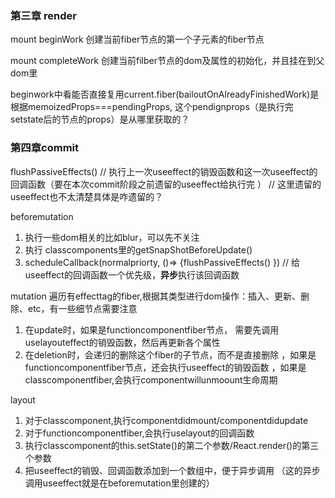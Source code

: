 ### 第三章 render

mount beginWork
创建当前fiber节点的第一个子元素的fiber节点

mount completeWork
创建当前filber节点的dom及属性的初始化，并且挂在到父dom里



beginwork中看能否直接复用current.fiber(bailoutOnAlreadyFinishedWork)是根据memoizedProps===pendingProps, 这个pendignprops（是执行完setstate后的节点的props）是从哪里获取的？





### 第四章commit

flushPassiveEffects() // 执行上一次useeffect的销毁函数和这一次useeffect的回调函数（要在本次commit阶段之前遗留的useeffect给执行完 ）
// 这里遗留的useeffect也不太清楚具体是咋遗留的？

beforemutation
1. 执行一些dom相关的比如blur，可以先不关注
2. 执行 classcomponents里的getSnapShotBeforeUpdate()
3. scheduleCallback(normalpriorty, ()=> {flushPassiveEffects()  }) // 给useeffect的回调函数一个优先级，**异步**执行该回调函数



mutation
遍历有effecttag的fiber,根据其类型进行dom操作：插入、更新、删除、etc，有一些细节点需要注意
1. 在update时，如果是functioncomponentfiber节点， 需要先调用uselayouteffect的销毁函数，然后再更新各个属性
2. 在deletion时，会递归的删除这个fiber的子节点，而不是直接删除 ，如果是functioncomponentfiber节点，还会执行useeffect的销毁函数 ，如果是classcomponentfiber,会执行componentwillunmoount生命周期 


layout
1. 对于classcomponent,执行componentdidmount/componentdidupdate
2. 对于functioncomponentfiber,会执行uselayout的回调函数
3. 执行classcomponent的this.setState()的第二个参数/React.render()的第三个参数
4. 把useeffect的销毁、回调函数添加到一个数组中，便于异步调用  （这的异步调用useeffect就是在beforemutation里创建的）
